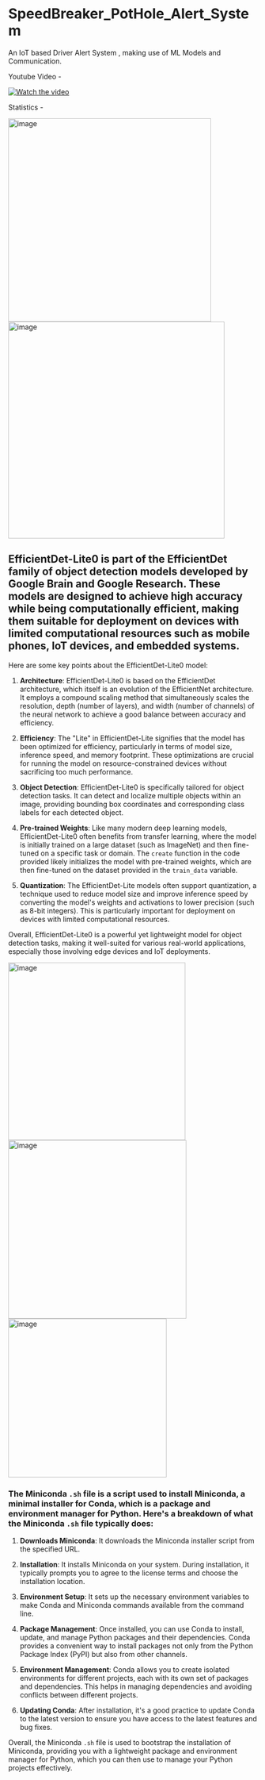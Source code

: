 # SpeedBreaker_PotHole_Alert_System
An IoT based Driver Alert System , making use of ML Models and Communication.

Youtube Video - 

[![Watch the video](https://img.youtube.com/vi/BDSZHhPQBV4/0.jpg)](https://www.youtube.com/watch?v=BDSZHhPQBV4)

Statistics - 

<img width="410" alt="image" src="https://github.com/mainak0907/SpeedBreaker_PotHole_Alert_System/assets/88925745/4dc9c4a5-5698-47bd-a9a4-406b0e6c6f0e">

<img width="437" alt="image" src="https://github.com/mainak0907/SpeedBreaker_PotHole_Alert_System/assets/88925745/79cecc23-1276-465f-afbc-e170a733ead2">



## EfficientDet-Lite0 is part of the EfficientDet family of object detection models developed by Google Brain and Google Research. These models are designed to achieve high accuracy while being computationally efficient, making them suitable for deployment on devices with limited computational resources such as mobile phones, IoT devices, and embedded systems.

Here are some key points about the EfficientDet-Lite0 model:

1. **Architecture**: EfficientDet-Lite0 is based on the EfficientDet architecture, which itself is an evolution of the EfficientNet architecture. It employs a compound scaling method that simultaneously scales the resolution, depth (number of layers), and width (number of channels) of the neural network to achieve a good balance between accuracy and efficiency.

2. **Efficiency**: The "Lite" in EfficientDet-Lite signifies that the model has been optimized for efficiency, particularly in terms of model size, inference speed, and memory footprint. These optimizations are crucial for running the model on resource-constrained devices without sacrificing too much performance.

3. **Object Detection**: EfficientDet-Lite0 is specifically tailored for object detection tasks. It can detect and localize multiple objects within an image, providing bounding box coordinates and corresponding class labels for each detected object.

4. **Pre-trained Weights**: Like many modern deep learning models, EfficientDet-Lite0 often benefits from transfer learning, where the model is initially trained on a large dataset (such as ImageNet) and then fine-tuned on a specific task or domain. The `create` function in the code provided likely initializes the model with pre-trained weights, which are then fine-tuned on the dataset provided in the `train_data` variable.

5. **Quantization**: The EfficientDet-Lite models often support quantization, a technique used to reduce model size and improve inference speed by converting the model's weights and activations to lower precision (such as 8-bit integers). This is particularly important for deployment on devices with limited computational resources.

Overall, EfficientDet-Lite0 is a powerful yet lightweight model for object detection tasks, making it well-suited for various real-world applications, especially those involving edge devices and IoT deployments.


<img width="358" alt="image" src="https://github.com/mainak0907/SpeedBreaker_PotHole_Alert_System/assets/88925745/870667c9-a961-4b5b-ae36-e2c2656c202d">
<img width="360" alt="image" src="https://github.com/mainak0907/SpeedBreaker_PotHole_Alert_System/assets/88925745/1b46960f-add6-411d-a833-69e8d21c80f1">
<img width="320" alt="image" src="https://github.com/mainak0907/SpeedBreaker_PotHole_Alert_System/assets/88925745/1986ba39-6290-4eda-b4ec-9c78e1fab9d4">

### The Miniconda `.sh` file is a script used to install Miniconda, a minimal installer for Conda, which is a package and environment manager for Python. Here's a breakdown of what the Miniconda `.sh` file typically does:

1. **Downloads Miniconda**: It downloads the Miniconda installer script from the specified URL.

2. **Installation**: It installs Miniconda on your system. During installation, it typically prompts you to agree to the license terms and choose the installation location.

3. **Environment Setup**: It sets up the necessary environment variables to make Conda and Miniconda commands available from the command line.

4. **Package Management**: Once installed, you can use Conda to install, update, and manage Python packages and their dependencies. Conda provides a convenient way to install packages not only from the Python Package Index (PyPI) but also from other channels.

5. **Environment Management**: Conda allows you to create isolated environments for different projects, each with its own set of packages and dependencies. This helps in managing dependencies and avoiding conflicts between different projects.

6. **Updating Conda**: After installation, it's a good practice to update Conda to the latest version to ensure you have access to the latest features and bug fixes.

Overall, the Miniconda `.sh` file is used to bootstrap the installation of Miniconda, providing you with a lightweight package and environment manager for Python, which you can then use to manage your Python projects effectively.


